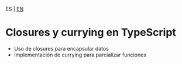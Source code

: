 <!-- MULTILANGUAJE MENU START -->
ES | [EN](https://lckpig.gitbook.io/practical-dev-handbook/typescript/functional-programming/closures-currying)
<!-- MULTILANGUAJE MENU END -->

# Closures y currying en TypeScript

- Uso de closures para encapsular datos
- Implementación de currying para parcializar funciones 